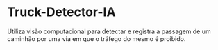 # Truck-Detector-IA
Utiliza visão computacional para detectar e registra a passagem de um caminhão por uma via em que o tráfego do mesmo é proibido.
